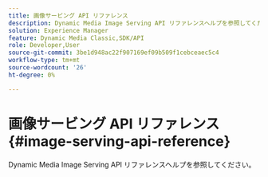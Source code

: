 ```yaml
---
title: 画像サービング API リファレンス
description: Dynamic Media Image Serving API リファレンスヘルプを参照してください。
solution: Experience Manager
feature: Dynamic Media Classic,SDK/API
role: Developer,User
source-git-commit: 3be1d948ac22f907169ef09b509f1cebceaec5c4
workflow-type: tm+mt
source-wordcount: '26'
ht-degree: 0%

---
```



# 画像サービング API リファレンス {#image-serving-api-reference}

Dynamic Media Image Serving API リファレンスヘルプを参照してください。

